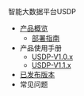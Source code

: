 智能大数据平台USDP




* [产品概览](/usdpdc/general/README)
  * [部署指南](/usdpdc/1.0.x/version_list)
* 产品使用手册
    * [USDP-V1.0.x](/usdpdc/1.0.x/README)
    * [USDP-V1.1.x](/usdpdc/1.1.x/README)
* [已发布版本](/usdpdc/general/version_list)
* 常见问题

